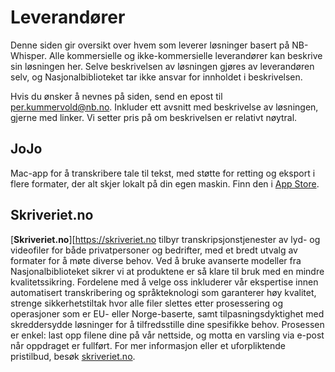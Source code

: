 # Leverandører
Denne siden gir oversikt over hvem som leverer løsninger basert på NB-Whisper. Alle kommersielle og ikke-kommersielle leverandører kan beskrive sin løsningen her. Selve beskrivelsen av løsningen gjøres av leverandøren selv, og Nasjonalbiblioteket tar ikke ansvar for innholdet i beskrivelsen.

Hvis du ønsker å nevnes på siden, send en epost til [per.kummervold@nb.no](mailto:per.kummervold@nb.no). Inkluder ett avsnitt med beskrivelse av løsningen, gjerne med linker. Vi setter pris på om beskrivelsen er relativt nøytral.

## JoJo
Mac-app for å transkribere tale til tekst, med støtte for retting og eksport i flere formater, der alt skjer lokalt på din egen maskin. Finn den i [App Store](https://apps.apple.com/no/app/jojo-transcribe/id1659864300?mt=12]).

## Skriveriet.no
[__Skriveriet.no__][https://skriveriet.no tilbyr transkripsjonstjenester av lyd- og videofiler for både privatpersoner og bedrifter, med et bredt utvalg av formater for å møte diverse behov. Ved å bruke avanserte modeller fra Nasjonalbiblioteket sikrer vi at produktene er så klare til bruk med en mindre kvalitetssikring. Fordelene med å velge oss inkluderer vår ekspertise innen automatisert transkribering og språkteknologi som garanterer høy kvalitet, strenge sikkerhetstiltak hvor alle filer slettes etter prosessering og operasjoner som er EU- eller Norge-baserte, samt tilpasningsdyktighet med skreddersydde løsninger for å tilfredsstille dine spesifikke behov. Prosessen er enkel: last opp filene dine på vår nettside, og motta en varsling via e-post når oppdraget er fullført. For mer informasjon eller et uforpliktende pristilbud, besøk [skriveriet.no](https://skriveriet.no).


